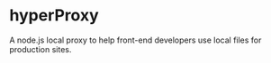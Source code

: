 hyperProxy
==========

A node.js local proxy to help front-end developers use local files for production sites.
